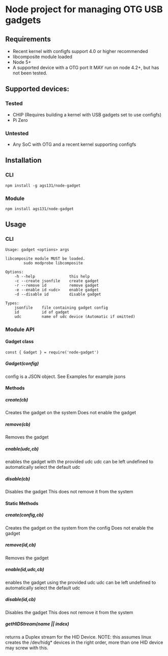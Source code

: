 # Node project for managing OTG USB gadgets

## Requirements
* Recent kernel with configfs support 4.0 or higher recommended
* libcomposite module loaded
* Node 5+
* A supported device with a OTG port
It MAY run on node 4.2+, but has not been tested.

## Supported devices:
### Tested 
* CHIP (Requires building a kernel with USB gadgets set to use configfs)
* Pi Zero

### Untested
* Any SoC with OTG and a recent kernel supporting configfs

## Installation
### CLI
`npm install -g ags131/node-gadget`

### Module
`npm install ags131/node-gadget`

## Usage
### CLI
```
Usage: gadget <options> args

libcomposite module MUST be loaded.
        sudo modprobe libcomposite

Options:
    -h --help               this help 
    -c --create jsonfile    create gadget
    -r --remove id          remove gadget
    -e --enable id <udc>    enable gadget
    -d --disable id         disable gadget

Types:
    jsonfile    file containing gadget config
    id          id of gadget
    udc         name of udc device (Automatic if omitted)
```

### Module API
#### Gadget class
`const { Gadget } = require('node-gadget')`

##### Gadget(config)
config is a JSON object. See Examples for example jsons

#### Methods
##### create(cb)
Creates the gadget on the system
Does not enable the gadget

##### remove(cb)
Removes the gadget

##### enable(udc,cb)
enables the gadget with the provided udc
udc can be left undefined to automatically select the default udc

##### disable(cb)
Disables the gadget
This does not remove it from the system

#### Static Methods
##### create(config,cb)
Creates the gadget on the system from the config
Does not enable the gadget

##### remove(id,cb)
Removes the gadget

##### enable(id,udc,cb)
enables the gadget using the provided udc
udc can be left undefined to automatically select the default udc

##### disable(id,cb)
Disables the gadget
This does not remove it from the system

##### getHIDStream(name || index)
returns a Duplex stream for the HID Device.
NOTE: this assumes linux creates the /dev/hidg* devices in the right order, 
more than one HID device may screw with this.